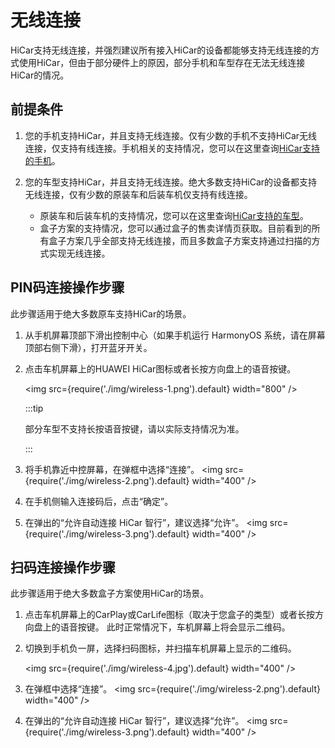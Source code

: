 # 无线连接

HiCar支持无线连接，并强烈建议所有接入HiCar的设备都能够支持无线连接的方式使用HiCar，但由于部分硬件上的原因，部分手机和车型存在无法无线连接HiCar的情况。

## 前提条件

1. 您的手机支持HiCar，并且支持无线连接。仅有少数的手机不支持HiCar无线连接，仅支持有线连接。手机相关的支持情况，您可以在这里查询[HiCar支持的手机](https://developer.huawei.com/consumer/cn/doc/development/HiCar-Guides/available-phones-0000001227954439)。

2. 您的车型支持HiCar，并且支持无线连接。绝大多数支持HiCar的设备都支持无线连接，仅有少数的原装车和后装车机仅支持有线连接。
   * 原装车和后装车机的支持情况，您可以在这里查询[HiCar支持的车型](https://developer.huawei.com/consumer/cn/doc/development/HiCar-Guides/available-models-0000001226230373)。
   * 盒子方案的支持情况，您可以通过盒子的售卖详情页获取。目前看到的所有盒子方案几乎全部支持无线连接，而且多数盒子方案支持通过扫描的方式实现无线连接。

## PIN码连接操作步骤

此步骤适用于绝大多数原车支持HiCar的场景。

1. 从手机屏幕顶部下滑出控制中心（如果手机运行 HarmonyOS 系统，请在屏幕顶部右侧下滑），打开蓝牙开关。

2. 点击车机屏幕上的HUAWEI HiCar图标或者长按方向盘上的语音按键。

   <img
      src={require('./img/wireless-1.png').default}
      width="800" 
   />

   :::tip

   部分车型不支持长按语音按键，请以实际支持情况为准。

   :::

3. 将手机靠近中控屏幕，在弹框中选择“连接”。
   <img
      src={require('./img/wireless-2.png').default}
      width="400" 
   />

4. 在手机侧输入连接码后，点击“确定”。

5. 在弹出的“允许自动连接 HiCar 智行”，建议选择“允许”。
   <img
      src={require('./img/wireless-3.png').default}
      width="400" 
   />

## 扫码连接操作步骤

此步骤适用于绝大多数盒子方案使用HiCar的场景。

1. 点击车机屏幕上的CarPlay或CarLife图标（取决于您盒子的类型）或者长按方向盘上的语音按键。
   此时正常情况下，车机屏幕上将会显示二维码。
2. 切换到手机负一屏，选择扫码图标，并扫描车机屏幕上显示的二维码。
   
   <img
      src={require('./img/wireless-4.jpg').default}
      width="400" 
   />

3. 在弹框中选择“连接”。
   <img
      src={require('./img/wireless-2.png').default}
      width="400" 
   />

4. 在弹出的“允许自动连接 HiCar 智行”，建议选择“允许”。
   <img
      src={require('./img/wireless-3.png').default}
      width="400" 
   />